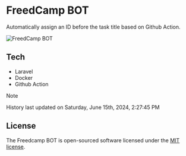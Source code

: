 # FreedCamp BOT

Automatically assign an ID before the task title based on Github Action.

![FreedCamp BOT](https://repository-images.githubusercontent.com/737932867/7d34798b-2680-471c-b089-a78a718d3d6a)

## Tech

- Laravel
- Docker
- Github Action

> [!NOTE]  
> History last updated on Saturday, June 15th, 2024, 2:27:45 PM

## License

The Freedcamp BOT is open-sourced software licensed under the [MIT license](https://opensource.org/licenses/MIT).
